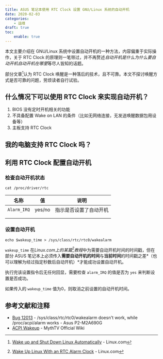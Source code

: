 ```yaml
---
title: ASUS 笔记本使用 RTC Clock 设置 GNU/Linux 系统的自动开机
date: 2020-02-03
categories: 
    - 运维
draft: true
toc:
    enable: true
---
```


本文主要介绍在 GNU/Linux 系统中设置自动开机的一种方法，内容偏重于实际操作，关于 RTC Clock 的原理则一笔带过，并不再赘述*自动开机是什么为什么要自动开机自动开机在哪里*等尽人皆知的话题。

部分文章[^1]认为 RTC Clock 唤醒是一种落后的技术，且不可靠。本文不探讨唤醒方式是否可靠的问题，劳烦读者自行试验。

## 什么情况下可以使用 RTC Clock 来实现自动开机？

1. BIOS 没有定时开机相关的功能
2. 不具备配置 Wake on LAN 的条件（比如无网络连接，无发送唤醒数据包用设备等）
3. 主板支持 RTC Clock

## 我的电脑支持 RTC Clock 吗？

## 利用 RTC Clock 配置自动开机

### 检查自动开机状态

```shell
cat /proc/driver/rtc
```

| 名称 | 值 | 说明 |
|:----:|:----:|:----:|
|   `Alarm_IRQ`   |   yes/no   |    指示是否设置了自动开机  |
|      |      |      |
|      |      |      |

### 设置自动开机

```shell
echo $wakeup_time > /sys/class/rtc/rtc0/wakealarm
```

`wakeup_time` 在*Linux.com上的某篇[^2]教程*中为需要自动开机时间的时间戳，但在部分 ASUS 笔记本上必须传入**需要自动开机的时间**与**当前时间**的时间戳之差*（也可以理解为经过指定秒数后自动开机）*才能成功设置自动开机。

执行完该设置指令后无任何回显，需要检查 `alarm_IRQ` 的值是否为 `yes` 来判断设置是否成功。

如果传入的 `wakeup_time` 值为0，则取消之前设置的自动开机时间。

## 参考文献和注释

- [Bug 12013](https://bugzilla.kernel.org/show_bug.cgi?id=12013#c38) - /sys/class/rtc/rtc0/wakealarm doesn't work, while /proc/acpi/alarm works - Asus P2-M2A690G
- [ACPI Wakeup](https://www.mythtv.org/wiki/ACPI_Wakeup) - MythTV Official Wiki

[^1]: [Wake up and Shut Down Linux Automatically](https://www.linux.com/topic/networking/wake-and-shut-down-linux-automatically/) - Linux.com
[^2]: [Wake Up Linux With an RTC Alarm Clock](https://www.linux.com/training-tutorials/wake-linux-rtc-alarm-clock/) - Linux.com
